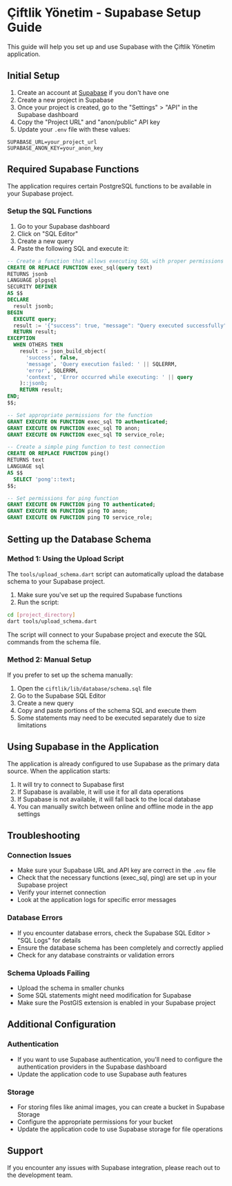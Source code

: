 # Çiftlik Yönetim - Supabase Setup Guide

This guide will help you set up and use Supabase with the Çiftlik Yönetim application.

## Initial Setup

1. Create an account at [Supabase](https://supabase.com/) if you don't have one
2. Create a new project in Supabase
3. Once your project is created, go to the "Settings" > "API" in the Supabase dashboard
4. Copy the "Project URL" and "anon/public" API key
5. Update your `.env` file with these values:

```
SUPABASE_URL=your_project_url
SUPABASE_ANON_KEY=your_anon_key
```

## Required Supabase Functions

The application requires certain PostgreSQL functions to be available in your Supabase project. 

### Setup the SQL Functions

1. Go to your Supabase dashboard
2. Click on "SQL Editor"
3. Create a new query
4. Paste the following SQL and execute it:

```sql
-- Create a function that allows executing SQL with proper permissions
CREATE OR REPLACE FUNCTION exec_sql(query text)
RETURNS jsonb
LANGUAGE plpgsql
SECURITY DEFINER
AS $$
DECLARE
  result jsonb;
BEGIN
  EXECUTE query;
  result := '{"success": true, "message": "Query executed successfully"}'::jsonb;
  RETURN result;
EXCEPTION
  WHEN OTHERS THEN
    result := json_build_object(
      'success', false, 
      'message', 'Query execution failed: ' || SQLERRM,
      'error', SQLERRM,
      'context', 'Error occurred while executing: ' || query
    )::jsonb;
    RETURN result;
END;
$$;

-- Set appropriate permissions for the function
GRANT EXECUTE ON FUNCTION exec_sql TO authenticated;
GRANT EXECUTE ON FUNCTION exec_sql TO anon;
GRANT EXECUTE ON FUNCTION exec_sql TO service_role;

-- Create a simple ping function to test connection
CREATE OR REPLACE FUNCTION ping()
RETURNS text
LANGUAGE sql
AS $$
  SELECT 'pong'::text;
$$;

-- Set permissions for ping function
GRANT EXECUTE ON FUNCTION ping TO authenticated;
GRANT EXECUTE ON FUNCTION ping TO anon;
GRANT EXECUTE ON FUNCTION ping TO service_role;
```

## Setting up the Database Schema

### Method 1: Using the Upload Script

The `tools/upload_schema.dart` script can automatically upload the database schema to your Supabase project.

1. Make sure you've set up the required Supabase functions
2. Run the script:

```bash
cd [project_directory]
dart tools/upload_schema.dart
```

The script will connect to your Supabase project and execute the SQL commands from the schema file.

### Method 2: Manual Setup

If you prefer to set up the schema manually:

1. Open the `ciftlik/lib/database/schema.sql` file
2. Go to the Supabase SQL Editor
3. Create a new query
4. Copy and paste portions of the schema SQL and execute them
5. Some statements may need to be executed separately due to size limitations

## Using Supabase in the Application

The application is already configured to use Supabase as the primary data source. When the application starts:

1. It will try to connect to Supabase first
2. If Supabase is available, it will use it for all data operations
3. If Supabase is not available, it will fall back to the local database
4. You can manually switch between online and offline mode in the app settings

## Troubleshooting

### Connection Issues

- Make sure your Supabase URL and API key are correct in the `.env` file
- Check that the necessary functions (exec_sql, ping) are set up in your Supabase project
- Verify your internet connection
- Look at the application logs for specific error messages

### Database Errors

- If you encounter database errors, check the Supabase SQL Editor > "SQL Logs" for details
- Ensure the database schema has been completely and correctly applied
- Check for any database constraints or validation errors

### Schema Uploads Failing

- Upload the schema in smaller chunks
- Some SQL statements might need modification for Supabase
- Make sure the PostGIS extension is enabled in your Supabase project

## Additional Configuration

### Authentication

- If you want to use Supabase authentication, you'll need to configure the authentication providers in the Supabase dashboard
- Update the application code to use Supabase auth features

### Storage

- For storing files like animal images, you can create a bucket in Supabase Storage
- Configure the appropriate permissions for your bucket
- Update the application code to use Supabase storage for file operations

## Support

If you encounter any issues with Supabase integration, please reach out to the development team. 